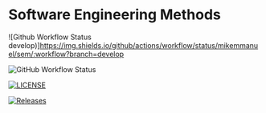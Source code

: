 # Software Engineering Methods

![Github Workflow Status develop)]https://img.shields.io/github/actions/workflow/status/mikemmanuel/sem/:workflow?branch=develop

![GitHub Workflow Status](https://img.shields.io/github/actions/workflow/status/mikemmanuel/sem/main.yml?branch=master&style=flat-square)

[![LICENSE](https://img.shields.io/github/license/mikemmanuel/sem.svg?style=flat-square)](https://github.com/mikemmanuel/sem/blob/master/LICENSE)

[![Releases](https://img.shields.io/github/release/mikemmanuel/sem/all.svg?style=flat-square)](https://github.com/mikemmanuel/sem/releases)

